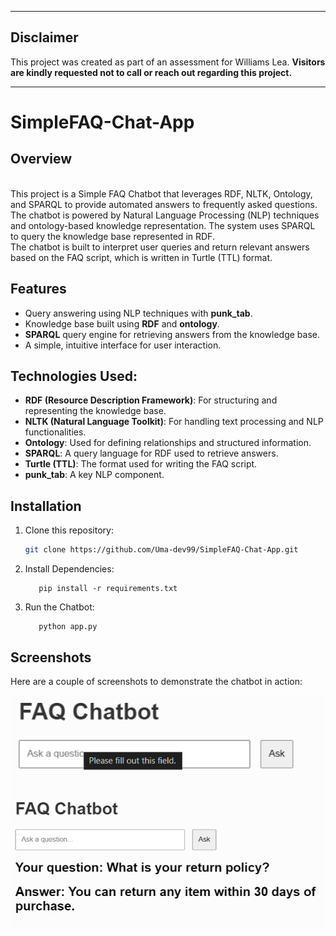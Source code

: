 <hr>

## Disclaimer

This project was created as part of an assessment for Williams Lea. **Visitors are kindly requested not to call or reach out regarding this project.**

<hr>


# SimpleFAQ-Chat-App

## Overview
<br>
This project is a Simple FAQ Chatbot that leverages RDF, NLTK, Ontology, and SPARQL to provide automated answers to frequently asked questions. The chatbot is powered by Natural Language Processing (NLP) techniques and ontology-based knowledge representation. The system uses SPARQL to query the knowledge base represented in RDF.
<br>The chatbot is built to interpret user queries and return relevant answers based on the FAQ script, which is written in Turtle (TTL) format.

## Features<br>

- Query answering using NLP techniques with **punk_tab**.
- Knowledge base built using **RDF** and **ontology**.
- **SPARQL** query engine for retrieving answers from the knowledge base.
- A simple, intuitive interface for user interaction.

## Technologies Used:<br>

- **RDF (Resource Description Framework)**: For structuring and representing the knowledge base.
- **NLTK (Natural Language Toolkit)**: For handling text processing and NLP functionalities.
- **Ontology**: Used for defining relationships and structured information.
- **SPARQL**: A query language for RDF used to retrieve answers.
- **Turtle (TTL)**: The format used for writing the FAQ script.
- **punk_tab**: A key NLP component.

## Installation

1. Clone this repository:
   ```bash
   git clone https://github.com/Uma-dev99/SimpleFAQ-Chat-App.git
   ```
2. Install Dependencies: <br>
   ```
      pip install -r requirements.txt

   ```
3. Run the Chatbot: <br>
   ```
      python app.py
   
   ```

## Screenshots

Here are a couple of screenshots to demonstrate the chatbot in action:   

![Screenshot 1](1.png)
![Screenshot 2](2.png)
   
